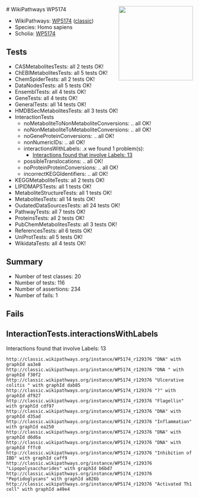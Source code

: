 <img style="float: right; width: 200px" src="https://upload.wikimedia.org/wikipedia/commons/thumb/8/83/Wplogo_with_text_500.png/640px-Wplogo_with_text_500.png" />
# WikiPathways WP5174

* WikiPathways: [WP5174](https://wikipathways.org/pathways/WP5174) ([classic](https://classic.wikipathways.org/instance/WP5174))
* Species: Homo sapiens
* Scholia: [WP5174](https://scholia.toolforge.org/wikipathways/WP5174)
## Tests
* CASMetabolitesTests: all 2 tests OK!
* ChEBIMetabolitesTests: all 5 tests OK!
* ChemSpiderTests: all 2 tests OK!
* DataNodesTests: all 5 tests OK!
* EnsemblTests: all 4 tests OK!
* GeneTests: all 4 tests OK!
* GeneralTests: all 14 tests OK!
* HMDBSecMetabolitesTests: all 3 tests OK!
* InteractionTests
    * noMetaboliteToNonMetaboliteConversions: .. all OK!
    * noNonMetaboliteToMetaboliteConversions: .. all OK!
    * noGeneProteinConversions: .. all OK!
    * nonNumericIDs: .. all OK!
    * interactionsWithLabels: .x we found 1 problem(s):
        * [Interactions found that involve Labels: 13](#fe97a8bb)
    * possibleTranslocations: .. all OK!
    * noProteinProteinConversions: .. all OK!
    * incorrectKEGGIdentifiers: .. all OK!
* KEGGMetaboliteTests: all 2 tests OK!
* LIPIDMAPSTests: all 1 tests OK!
* MetaboliteStructureTests: all 1 tests OK!
* MetabolitesTests: all 14 tests OK!
* OudatedDataSourcesTests: all 24 tests OK!
* PathwayTests: all 7 tests OK!
* ProteinsTests: all 2 tests OK!
* PubChemMetabolitesTests: all 3 tests OK!
* ReferencesTests: all 6 tests OK!
* UniProtTests: all 5 tests OK!
* WikidataTests: all 4 tests OK!


## Summary

* Number of test classes: 20
* Number of tests: 116
* Number of assertions: 234
* Number of fails: 1

## Fails

<a name="fe97a8bb" />

## InteractionTests.interactionsWithLabels

Interactions found that involve Labels: 13
```
http://classic.wikipathways.org/instance/WP5174_r129376 "DNA" with graphId aa3e8
http://classic.wikipathways.org/instance/WP5174_r129376 "DNA " with graphId f30f2
http://classic.wikipathways.org/instance/WP5174_r129376 "Ulcerative colitis " with graphId dab85
http://classic.wikipathways.org/instance/WP5174_r129376 "?" with graphId df927
http://classic.wikipathways.org/instance/WP5174_r129376 "Flagellin" with graphId cdf97
http://classic.wikipathways.org/instance/WP5174_r129376 "DNA" with graphId d35ad
http://classic.wikipathways.org/instance/WP5174_r129376 "Inflammation" with graphId ea250
http://classic.wikipathways.org/instance/WP5174_r129376 "DNA" with graphId d6d6a
http://classic.wikipathways.org/instance/WP5174_r129376 "DNA" with graphId fffc0
http://classic.wikipathways.org/instance/WP5174_r129376 "Inhibition of IBD" with graphId caff9
http://classic.wikipathways.org/instance/WP5174_r129376 "Lipopolysaccharides" with graphId b6bd7
http://classic.wikipathways.org/instance/WP5174_r129376 "Peptidoglycans" with graphId a826b
http://classic.wikipathways.org/instance/WP5174_r129376 "Activated Th1 cell" with graphId a49e4
```

